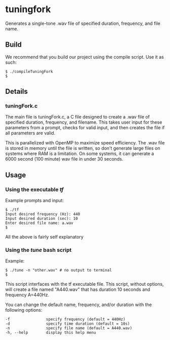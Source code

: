 tuningfork
==========

Generates a single-tone .wav file of specified duration, frequency, and
file name.

Build
-----

We recommend that you build our project using the compile script. Use it as
such:
```
$ ./compileTuningFork
$
```

Details
-------

### tuningFork.c

The main file is tuningFork.c, a C file designed to create a .wav file
of specified duration, frequency, and filename. This takes user input
for these parameters from a prompt, checks for valid input, and then
creates the file if all parameters are valid.

This is parallelized with OpenMP to maximize speed efficiency. The .wav
file is stored in memory until the file is written, so don't generate large
files on systems where RAM is a limitation. On some systems, it can
generate a 6000 second (100 minute) wav file in under 30 seconds.

Usage
-----

### Using the executable *tf*
Example prompts and input:
```
$ ./tf
Input desired frequency (Hz): 440
Input desired duration (sec): 10
Enter desired file name: a.wav
$
```
All the above is fairly self explanatory

### Using the *tune* bash script
Example:
```
$ ./tune -n "other.wav" # no output to terminal
$
```
This script interfaces with the tf executable file. This script, without
options, will create a file named "A440.wav" that has duration 10 seconds
and frequency A=440Hz.

You can change the default name, frequency, and/or duration with the
following options:
```
-f                specify frequency (default = 440Hz)
-d                specify time duration (default = 10s)
-n                specify file name (default = A440.wav)
-h, --help        display this help menu
```
